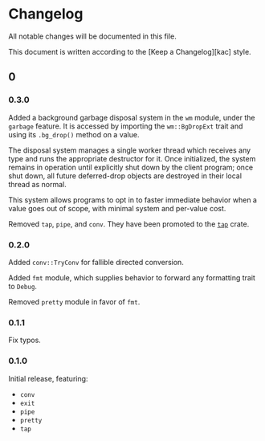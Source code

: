 # Changelog <!-- omit in toc -->

All notable changes will be documented in this file.

This document is written according to the [Keep a Changelog][kac] style.

## 0

### 0.3.0

Added a background garbage disposal system in the `wm` module, under the
`garbage` feature. It is accessed by importing the `wm::BgDropExt` trait and
using its `.bg_drop()` method on a value.

The disposal system manages a single worker thread which receives any type and
runs the appropriate destructor for it. Once initialized, the system remains in
operation until explicitly shut down by the client program; once shut down, all
future deferred-drop objects are destroyed in their local thread as normal.

This system allows programs to opt in to faster immediate behavior when a value
goes out of scope, with minimal system and per-value cost.

Removed `tap`, `pipe`, and `conv`. They have been promoted to the [`tap`] crate.

### 0.2.0

Added `conv::TryConv` for fallible directed conversion.

Added `fmt` module, which supplies behavior to forward any formatting trait to
`Debug`.

Removed `pretty` module in favor of `fmt`.

### 0.1.1

Fix typos.

### 0.1.0

Initial release, featuring:

- `conv`
- `exit`
- `pipe`
- `pretty`
- `tap`

[`tap`]: https://crates.io/crates/tap
